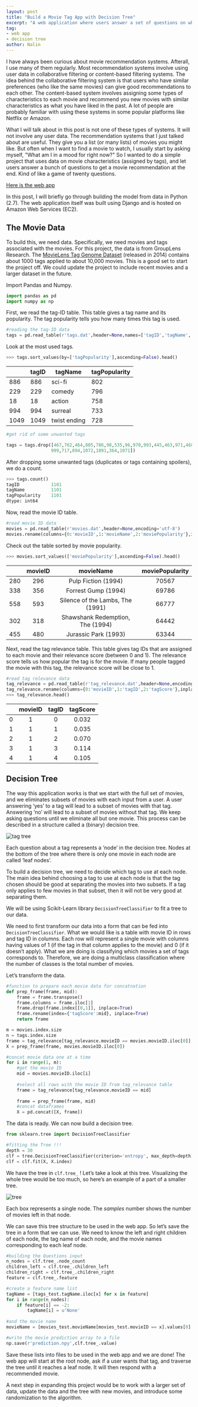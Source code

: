 ```yaml
---
layout: post
title: "Build a Movie Tag App with Decision Tree"
excerpt: "A web application where users answer a set of questions on what types of movies they are looking for to get a movie recommendation."
tag: 
- web app
- decision tree
author: Nalin
---
```


I have always been curious about movie recommendation systems. Afterall, I use many of them regularly. Most recommendation systems involve using user data in collaborative filtering or content-based filtering systems. The idea behind the collaborative filtering system is that users who have similar preferences (who like the same movies) can give good recommendations to each other. The content-based system involves assigning some types of characteristics to each movie and recommend you new movies with similar characteristics as what you have liked in the past. A lot of people are probably familiar with using these systems in some popular platforms like Netflix or Amazon.

What I will talk about in this post is not one of these types of systems. It will not involve any user data. The recommendation systems that I just talked about are useful. They give you a list (or many lists) of movies you might like. But often when I want to find a movie to watch, I usually start by asking myself, "What am I in a mood for right now?" So I wanted to do a simple project that uses data on movie characteristics (assigned by tags), and let users answer a bunch of questions to get a movie recommendation at the end. Kind of like a game of twenty questions.

[Here is the web app](http://movietag-test.us-west-2.elasticbeanstalk.com)

In this post, I will briefly go through building the model from data in Python (2.7). The web application itself was built using Django and is hosted on Amazon Web Services (EC2).

## The Movie Data

To build this, we need data. Specifically, we need movies and tags associated with the movies. For this project, the data is from GroupLens Research. The [MovieLens Tag Genome Dataset]("https://grouplens.org/datasets/movielens/tag-genome/") (released in 2014) contains about 1000 tags applied to about 10,000 movies. This is a good set to start the project off. We could update the project to include recent movies and a larger dataset in the future.


Import Pandas and Numpy.
~~~ python
import pandas as pd
import numpy as np
~~~

First, we read the tag-ID table. This table gives a tag name and its popularity. The tag popularity tells you how many times this tag is used.
~~~ python
#reading the tag-ID data
tags = pd.read_table(r'tags.dat',header=None,names=['tagID','tagName','tagPopularity'],encoding='utf-8');
~~~

Look at the most used tags.

~~~ python
>>> tags.sort_values(by=['tagPopularity'],ascending=False).head()
~~~

||tagID|tagName|tagPopularity|
|--- |--- |--- |--- |
|886|886|sci-fi|802|
|229|229|comedy|796|
|18|18|action|758|
|994|994|surreal|733|
|1049|1049|twist ending|728|

~~~ python
#get rid of some unwanted tags

tags = tags.drop([467,762,464,805,786,98,535,96,970,993,445,463,971,468,451,720,444,553,338,269,
                 999,717,894,1072,1091,364,1071])
~~~

After dropping some unwanted tags (duplicates or tags containing spoilers), we do a count.

~~~ python
>>> tags.count()
tagID            1101
tagName          1101
tagPopularity    1101
dtype: int64
~~~

Now, read the movie ID table.

~~~ python
#read movie ID data
movies = pd.read_table(r'movies.dat',header=None,encoding='utf-8')
movies.rename(columns={0:'movieID',1:'movieName',2:'moviePopularity'},inplace=True);
~~~

Check out the table sorted by movie popularity.

~~~ python
>>> movies.sort_values(['moviePopularity'],ascending=False).head()
~~~

||**movieID**|**movieName**|**moviePopularity**
:-----:|:-----:|:-----:|:-----:
280|296|Pulp Fiction (1994)|70567
338|356|Forrest Gump (1994)|69786
558|593|Silence of the Lambs, The (1991)|66777
302|318|Shawshank Redemption, The (1994)|64442
455|480|Jurassic Park (1993)|63344

Next, read the tag relevance table. This table gives tag IDs that are assigned to each movie and their relevance score (between 0 and 1). The relevance score tells us how popular the tag is for the movie. If many people tagged the movie with this tag, the relevance score will be close to 1.

~~~ python
#read tag relevance data
tag_relevance = pd.read_table(r'tag_relevance.dat',header=None,encoding='utf-8');
tag_relevance.rename(columns={0:'movieID',1:'tagID',2:'tagScore'},inplace=True);
>>> tag_relevance.head()
~~~

||**movieID**|**tagID**|**tagScore**
:-----:|:-----:|:-----:|:-----:
0|1|0|0.032
1|1|1|0.035
2|1|2|0.070
3|1|3|0.114
4|1|4|0.105

## Decision Tree

The way this application works is that we start with the full set of movies, and we eliminates subsets of movies with each input from a user. A user answering ‘yes’ to a tag will lead to a subset of movies with that tag. Answering ‘no’ will lead to a subset of movies without that tag. We keep asking questions until we eliminate all but one movie. This process can be described in a structure called a (binary) decision tree.

![tag tree](/img/tag_tree.png)

Each question about a tag represents a ‘node’ in the decision tree. Nodes at the bottom of the tree where there is only one movie in each node are called ‘leaf nodes’.

To build a decision tree, we need to decide which tag to use at each node. The main idea behind choosing a tag to use at each node is that the tag chosen should be good at separating the movies into two subsets. If a tag only applies to few movies in that subset, then it will not be very good at separating them.

We will be using Scikit-Learn library `DecisionTreeClassifier` to fit a tree to our data.

We need to first transform our data into a form that can be fed into `DecisionTreeClassifier`. What we would like is a table with movie ID in rows and tag ID in columns. Each row will represent a single movie with columns having values of 1 (if the tag in that column applies to the movie) and 0 (if it doesn’t apply). What we are doing is classifying which movies a set of tags corresponds to. Therefore, we are doing a multiclass classification where the number of classes is the total number of movies.

Let’s transform the data.

~~~ python
#function to prepare each movie data for concatnation
def prep_frame(frame, mid):
    frame = frame.transpose()
    frame.columns = frame.iloc[1]
    frame.drop(frame.index[[0,1]], inplace=True)
    frame.rename(index={'tagScore':mid}, inplace=True)
    return frame

m = movies.index.size
n = tags.index.size
frame = tag_relevance[tag_relevance.movieID == movies.movieID.iloc[0]]
X = prep_frame(frame, movies.movieID.iloc[0])

#concat movie data one at a time
for i in range(1, m):
    #get the movie ID
    mid = movies.movieID.iloc[i]
    
    #select all rows with the movie ID from tag_relevance table
    frame = tag_relevance[tag_relevance.movieID == mid]
    
    frame = prep_frame(frame, mid)
    #concat dataframes
    X = pd.concat([X, frame])
~~~

The data is ready. We can now build a decision tree.

~~~ python
from sklearn.tree import DecisionTreeClassifier

#fitting the Tree !!! 
depth = 30
clf = tree.DecisionTreeClassifier(criterion='entropy', max_depth=depth)
clf = clf.fit(X, X.index)
~~~

We have the tree in `clf.tree_` ! Let’s take a look at this tree. Visualizing the whole tree would be too much, so here’s an example of a part of a smaller tree.

![tree](/img/tree.png)

Each box represents a single node. The *samples* number shows the number of movies left in that node.

We can save this tree structure to be used in the web app. So let’s save the tree in a form that we can use. We need to know the left and right children of each node, the tag name of each node, and the movie names corresponding to each leaf node. 

~~~ python
#building the Questions input
n_nodes = clf.tree_.node_count
children_left = clf.tree_.children_left
children_right = clf.tree_.children_right
feature = clf.tree_.feature

#create a feature name list
tagName = [tags_test.tagName.iloc[x] for x in feature]
for i in range(n_nodes):
    if feature[i] == -2:
        tagName[i] = u'None'
        
#and the movie name
movieName = [movies_test.movieName[movies_test.movieID == x].values[0] for x in X.index]

#write the movie prediction array to a file
np.save(r'prediction.npy',clf.tree_.value)
~~~

Save these lists into files to be used in the web app and we are done! The web app will start at the root node, ask if a user wants that tag, and traverse the tree until it reaches a leaf node. It will then respond with a recommended movie. 

A next step in expanding this project would be to work with a larger set of data, update the data and the tree with new movies, and introduce some randomization to the algorithm.







